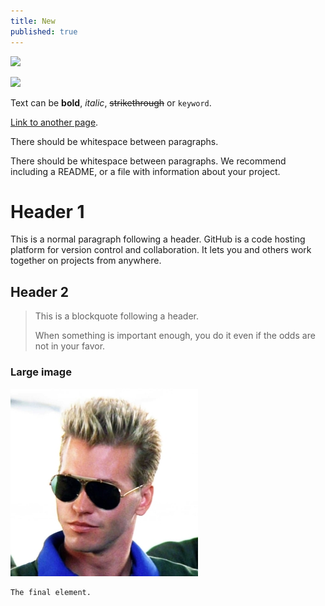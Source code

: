 ```yaml
---
title: New
published: true
---
```


![](https://static.wows-numbers.com/wot/532865830.png)

![](http://wotlabs.net/sig_dark/eu/betgun/signature.png)

Text can be **bold**, _italic_, ~~strikethrough~~ or `keyword`.

[Link to another page](another-page).

There should be whitespace between paragraphs.

There should be whitespace between paragraphs. We recommend including a README, or a file with information about your project.

# [](#header-1)Header 1

This is a normal paragraph following a header. GitHub is a code hosting platform for version control and collaboration. It lets you and others work together on projects from anywhere.

## [](#header-2)Header 2

> This is a blockquote following a header.
>
> When something is important enough, you do it even if the odds are not in your favor.



### Large image

![](../images/betgun_github.jpg)

```
The final element.
```
